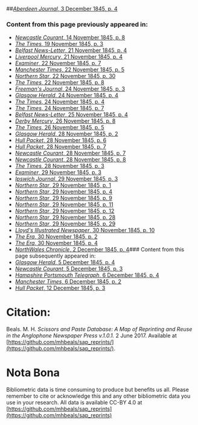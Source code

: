 ##[*Aberdeen Journal*, 3 December 1845, p. 4](https://mhbeals.github.io/sap_html/Aberdeen-Journal/Aberdeen-Journal-3-December-1845-p-4)

### Content from this page previously appeared in:
+ [*Newcastle Courant*, 14 November 1845, p. 8](https://mhbeals.github.io/sap_html/Newcastle-Courant/Newcastle-Courant-14-November-1845-p-8)
+ [*The Times*, 19 November 1845, p. 3](https://mhbeals.github.io/sap_html/The-Times/The-Times-19-November-1845-p-3)
+ [*Belfast News-Letter*, 21 November 1845, p. 4](https://mhbeals.github.io/sap_html/Belfast-News-Letter/Belfast-News-Letter-21-November-1845-p-4)
+ [*Liverpool Mercury*, 21 November 1845, p. 4](https://mhbeals.github.io/sap_html/Liverpool-Mercury/Liverpool-Mercury-21-November-1845-p-4)
+ [*Examiner*, 22 November 1845, p. 7](https://mhbeals.github.io/sap_html/Examiner/Examiner-22-November-1845-p-7)
+ [*Manchester Times*, 22 November 1845, p. 5](https://mhbeals.github.io/sap_html/Manchester-Times/Manchester-Times-22-November-1845-p-5)
+ [*Northern Star*, 22 November 1845, p. 30](https://mhbeals.github.io/sap_html/Northern-Star/Northern-Star-22-November-1845-p-30)
+ [*The Times*, 22 November 1845, p. 8](https://mhbeals.github.io/sap_html/The-Times/The-Times-22-November-1845-p-8)
+ [*Freeman's Journal*, 24 November 1845, p. 3](https://mhbeals.github.io/sap_html/Freeman's-Journal/Freeman's-Journal-24-November-1845-p-3)
+ [*Glasgow Herald*, 24 November 1845, p. 4](https://mhbeals.github.io/sap_html/Glasgow-Herald/Glasgow-Herald-24-November-1845-p-4)
+ [*The Times*, 24 November 1845, p. 4](https://mhbeals.github.io/sap_html/The-Times/The-Times-24-November-1845-p-4)
+ [*The Times*, 24 November 1845, p. 7](https://mhbeals.github.io/sap_html/The-Times/The-Times-24-November-1845-p-7)
+ [*Belfast News-Letter*, 25 November 1845, p. 4](https://mhbeals.github.io/sap_html/Belfast-News-Letter/Belfast-News-Letter-25-November-1845-p-4)
+ [*Derby Mercury*, 26 November 1845, p. 8](https://mhbeals.github.io/sap_html/Derby-Mercury/Derby-Mercury-26-November-1845-p-8)
+ [*The Times*, 26 November 1845, p. 5](https://mhbeals.github.io/sap_html/The-Times/The-Times-26-November-1845-p-5)
+ [*Glasgow Herald*, 28 November 1845, p. 2](https://mhbeals.github.io/sap_html/Glasgow-Herald/Glasgow-Herald-28-November-1845-p-2)
+ [*Hull Packet*, 28 November 1845, p. 6](https://mhbeals.github.io/sap_html/Hull-Packet/Hull-Packet-28-November-1845-p-6)
+ [*Hull Packet*, 28 November 1845, p. 7](https://mhbeals.github.io/sap_html/Hull-Packet/Hull-Packet-28-November-1845-p-7)
+ [*Newcastle Courant*, 28 November 1845, p. 7](https://mhbeals.github.io/sap_html/Newcastle-Courant/Newcastle-Courant-28-November-1845-p-7)
+ [*Newcastle Courant*, 28 November 1845, p. 8](https://mhbeals.github.io/sap_html/Newcastle-Courant/Newcastle-Courant-28-November-1845-p-8)
+ [*The Times*, 28 November 1845, p. 3](https://mhbeals.github.io/sap_html/The-Times/The-Times-28-November-1845-p-3)
+ [*Examiner*, 29 November 1845, p. 3](https://mhbeals.github.io/sap_html/Examiner/Examiner-29-November-1845-p-3)
+ [*Ipswich Journal*, 29 November 1845, p. 3](https://mhbeals.github.io/sap_html/Ipswich-Journal/Ipswich-Journal-29-November-1845-p-3)
+ [*Northern Star*, 29 November 1845, p. 1](https://mhbeals.github.io/sap_html/Northern-Star/Northern-Star-29-November-1845-p-1)
+ [*Northern Star*, 29 November 1845, p. 4](https://mhbeals.github.io/sap_html/Northern-Star/Northern-Star-29-November-1845-p-4)
+ [*Northern Star*, 29 November 1845, p. 9](https://mhbeals.github.io/sap_html/Northern-Star/Northern-Star-29-November-1845-p-9)
+ [*Northern Star*, 29 November 1845, p. 11](https://mhbeals.github.io/sap_html/Northern-Star/Northern-Star-29-November-1845-p-11)
+ [*Northern Star*, 29 November 1845, p. 12](https://mhbeals.github.io/sap_html/Northern-Star/Northern-Star-29-November-1845-p-12)
+ [*Northern Star*, 29 November 1845, p. 28](https://mhbeals.github.io/sap_html/Northern-Star/Northern-Star-29-November-1845-p-28)
+ [*Northern Star*, 29 November 1845, p. 29](https://mhbeals.github.io/sap_html/Northern-Star/Northern-Star-29-November-1845-p-29)
+ [*Lloyd's Illustrated Newspaper*, 30 November 1845, p. 10](https://mhbeals.github.io/sap_html/Lloyd's-Illustrated-Newspaper/Lloyd's-Illustrated-Newspaper-30-November-1845-p-10)
+ [*The Era*, 30 November 1845, p. 2](https://mhbeals.github.io/sap_html/The-Era/The-Era-30-November-1845-p-2)
+ [*The Era*, 30 November 1845, p. 4](https://mhbeals.github.io/sap_html/The-Era/The-Era-30-November-1845-p-4)
+ [*NorthWales Chronicle*, 2 December 1845, p. 4](https://mhbeals.github.io/sap_html/NorthWales-Chronicle/NorthWales-Chronicle-2-December-1845-p-4)### Content from this page subsequently appeared in:
+ [*Glasgow Herald*, 5 December 1845, p. 4](https://mhbeals.github.io/sap_html/Glasgow-Herald/Glasgow-Herald-5-December-1845-p-4)
+ [*Newcastle Courant*, 5 December 1845, p. 3](https://mhbeals.github.io/sap_html/Newcastle-Courant/Newcastle-Courant-5-December-1845-p-3)
+ [*Hampshire Portsmouth Telegraph*, 6 December 1845, p. 4](https://mhbeals.github.io/sap_html/Hampshire-Portsmouth-Telegraph/Hampshire-Portsmouth-Telegraph-6-December-1845-p-4)
+ [*Manchester Times*, 6 December 1845, p. 2](https://mhbeals.github.io/sap_html/Manchester-Times/Manchester-Times-6-December-1845-p-2)
+ [*Hull Packet*, 12 December 1845, p. 3](https://mhbeals.github.io/sap_html/Hull-Packet/Hull-Packet-12-December-1845-p-3)
                    
# Citation: 

Beals. M. H. *Scissors and Paste Database: A Map of Reprinting and Reuse in the Anglophone Newspaper Press v.1.0.1.* 2 June 2017. Available at [https://github.com/mhbeals/sap_reprints/](https://github.com/mhbeals/sap_reprints/). 
                    
# Nota Bona

Bibliometric data is time consuming to produce but benefits us all. Please remember to cite or acknowledge this and any other bibliometric data you use in your research. All data is available CC-BY 4.0 at [https://github.com/mhbeals/sap_reprints](https://github.com/mhbeals/sap_reprints)